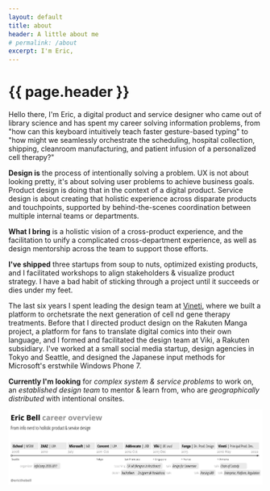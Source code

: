 ```yaml
---
layout: default
title: about
header: A little about me
# permalink: /about
excerpt: I'm Eric, 
---
```


# {{ page.header }}

Hello there, I'm Eric, a digital product and service designer who came out of library science and has spent my career solving information problems, from "how can this keyboard intuitively teach faster gesture-based typing" to "how might we seamlessly orchestrate the scheduling, hospital collection, shipping, cleanroom manufacturing, and patient infusion of a personalized cell therapy?"

**Design is** the process of intentionally solving a problem. UX is not about looking pretty, it's about solving user problems to achieve business goals. 
Product design is doing that in the context of a digital product. 
Service design is about creating that holistic experience across disparate products and touchpoints, supported by behind-the-scenes coordination between multiple internal teams or departments.

**What I bring** is a holistic vision of a cross-product experience, and the facilitation to unify a complicated cross-department experience, as well as design mentorship across the team to support those efforts.

**I've shipped** three startups from soup to nuts, optimized existing products, and I facilitated workshops to align stakeholders & visualize product strategy. I have a bad habit of sticking through a project until it succeeds or dies under my feet.

The last six years I spent leading the design team at [Vineti](https://vineti.com/), where we built a platform to orchetsrate the next generation of cell nd gene therapy treatments. Before that I directed product design on the Rakuten Manga project, a platform for fans to translate digital comics into their own language, and I formed and facilitated the design team at Viki, a Rakuten subsidiary. I've worked at a small social media startup, design agencies in Tokyo and Seattle, and designed the Japanese input methods for Microsoft's erstwhile Windows Phone 7.

**Currently I'm looking** for *complex system & service problems* to work on, an *established design team* to mentor & learn from, who are *geographically distributed* with intentional onsites.

<!-- **I design things** based on the people who use them. I’m particularly good at wrapping my head around novel systems and making complexity understandable to its audience. I see most of these situations as information problems. My specialties are Interaction Design and Information Architecture. I approach products, services, and cross-channel experiences holistically. -->

<img src="/assets/images/career-timeline-simple.png">